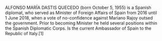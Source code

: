 ALFONSO MARÍA DASTIS QUECEDO (born October 5, 1955) is a Spanish diplomat, who served as Minister of Foreign Affairs of Spain from 2016 until 1 June 2018, when a vote of no-confidence against Mariano Rajoy outsed the government. Prior to becoming Minister he held several positions within the Spanish Diplomatic Corps. Is the current Ambassador of Spain to the Republic of Italy.[1]
